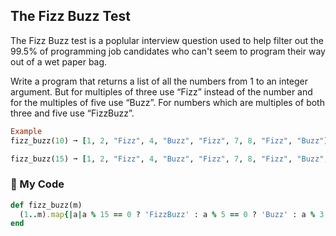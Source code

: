 ## The Fizz Buzz Test

The Fizz Buzz test is a poplular interview question used to help filter out the 99.5% of programming job candidates who can't seem to program their way out of a wet paper bag.

Write a program that returns a list of all the numbers from 1 to an integer argument. But for multiples of three use “Fizz” instead of the number and for the multiples of five use “Buzz”. For numbers which are multiples of both three and five use “FizzBuzz”.
```ruby
Example
fizz_buzz(10) ➞ [1, 2, "Fizz", 4, "Buzz", "Fizz", 7, 8, "Fizz", "Buzz"]

fizz_buzz(15) ➞ [1, 2, "Fizz", 4, "Buzz", "Fizz", 7, 8, "Fizz", "Buzz", 11, "Fizz", 13, 14, "FizzBuzz"]
```
### :gem: My Code
```ruby
def fizz_buzz(m)
  (1..m).map{|a|a % 15 == 0 ? 'FizzBuzz' : a % 5 == 0 ? 'Buzz' : a % 3 == 0 ? 'Fizz' : a}
end

```
